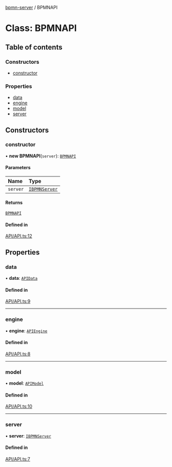 [bpmn-server](../README.md) / BPMNAPI

# Class: BPMNAPI

## Table of contents

### Constructors

- [constructor](bpmnapi.md#constructor)

### Properties

- [data](bpmnapi.md#data)
- [engine](bpmnapi.md#engine)
- [model](bpmnapi.md#model)
- [server](bpmnapi.md#server)

## Constructors

### constructor

• **new BPMNAPI**(`server`): [`BPMNAPI`](bpmnapi.md)

#### Parameters

| Name | Type |
| :------ | :------ |
| `server` | [`IBPMNServer`](../interfaces/ibpmnserver.md) |

#### Returns

[`BPMNAPI`](bpmnapi.md)

#### Defined in

[API/API.ts:12](https://github.com/bpmnServer/bpmn-server/blob/b56411b/src/API/API.ts#L12)

## Properties

### data

• **data**: [`APIData`](apidata.md)

#### Defined in

[API/API.ts:9](https://github.com/bpmnServer/bpmn-server/blob/b56411b/src/API/API.ts#L9)

___

### engine

• **engine**: [`APIEngine`](apiengine.md)

#### Defined in

[API/API.ts:8](https://github.com/bpmnServer/bpmn-server/blob/b56411b/src/API/API.ts#L8)

___

### model

• **model**: [`APIModel`](apimodel.md)

#### Defined in

[API/API.ts:10](https://github.com/bpmnServer/bpmn-server/blob/b56411b/src/API/API.ts#L10)

___

### server

• **server**: [`IBPMNServer`](../interfaces/ibpmnserver.md)

#### Defined in

[API/API.ts:7](https://github.com/bpmnServer/bpmn-server/blob/b56411b/src/API/API.ts#L7)
